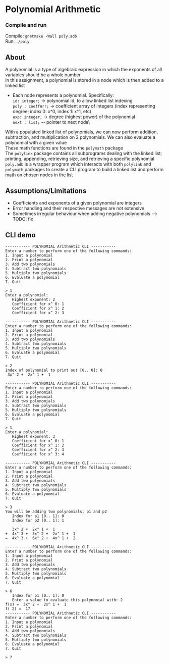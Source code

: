 # Polynomial Arithmetic

### Compile and run
Compile: `gnatmake -Wall poly.adb`\
Run: `./poly`

## About
A polynomial is a type of algebraic expression in which the exponents of all variables should be a whole number\
In this assignment, a polynomial is stored in a node which is then added to a linked list
- Each node represents a polynomial. Specifically:\
`id: integer;` -> polynomial id, to allow linked list indexing\
`poly : coeffArr;` -> coefficient array of integers (index representing degree; index 0: x^0, index 1: x^1, etc)\
`exp: integer;` -> degree (highest power) of the polynomial\
`next : list;` -- pointer to next node\

With a populated linked list of polynomials, we can now perform addition, subtraction, and multiplication on 2 polynomials. We can also evaluate a polynomial with a given value\
These math functions are found in the `polymath` package\
The `polylink` package contains all subprograms dealing with the linked list; printing, appending, retrieving size, and retrieving a specific polynomial\
`poly.adb` is a wrapper program which interacts with both `polylink` and `polymath` packages to create a CLI program to build a linked list and perform math on chosen nodes in the list

## Assumptions/Limitations
- Coefficients and exponents of a given polynomial are integers
- Error handling and their respective messages are not extensive
- Sometimes irregular behaviour when adding negative polynomials --> TODO: fix

## CLI demo
```
----------- POLYNOMIAL Arithmetic CLI -----------
Enter a number to perform one of the following commands:
1. Input a polynomial
2. Print a polynomial
3. Add two polynomials
4. Subtract two polynomials
5. Multiply two polynomials
6. Evaluate a polynomial
7. Quit

> 1
Enter a polynomial:
   Highest exponent: 2
   Coefficient for x^ 0: 1
   Coefficient for x^ 1: 2
   Coefficient for x^ 2: 3

----------- POLYNOMIAL Arithmetic CLI -----------
Enter a number to perform one of the following commands:
1. Input a polynomial
2. Print a polynomial
3. Add two polynomials
4. Subtract two polynomials
5. Multiply two polynomials
6. Evaluate a polynomial
7. Quit

> 2
Index of polynomial to print out [0.. 0]: 0
 3x^ 2 +  2x^ 1 +  1

----------- POLYNOMIAL Arithmetic CLI -----------
Enter a number to perform one of the following commands:
1. Input a polynomial
2. Print a polynomial
3. Add two polynomials
4. Subtract two polynomials
5. Multiply two polynomials
6. Evaluate a polynomial
7. Quit

> 1
Enter a polynomial:
   Highest exponent: 3
   Coefficient for x^ 0: 1
   Coefficient for x^ 1: 2
   Coefficient for x^ 2: 3
   Coefficient for x^ 3: 4

----------- POLYNOMIAL Arithmetic CLI -----------
Enter a number to perform one of the following commands:
1. Input a polynomial
2. Print a polynomial
3. Add two polynomials
4. Subtract two polynomials
5. Multiply two polynomials
6. Evaluate a polynomial
7. Quit

> 3
You will be adding two polynomials, p1 and p2
   Index for p1 [0.. 1]: 0
   Index for p2 [0.. 1]: 1

   3x^ 2 +  2x^ 1 +  1
+  4x^ 3 +  3x^ 2 +  2x^ 1 +  1
=  4x^ 3 +  6x^ 2 +  4x^ 1 +  2

----------- POLYNOMIAL Arithmetic CLI -----------
Enter a number to perform one of the following commands:
1. Input a polynomial
2. Print a polynomial
3. Add two polynomials
4. Subtract two polynomials
5. Multiply two polynomials
6. Evaluate a polynomial
7. Quit

> 6
   Index for p1 [0.. 1]: 0
   Enter a value to evaluate this polynomial with: 2
f(x) =  3x^ 2 +  2x^ 1 +  1
f( 2) =  17
----------- POLYNOMIAL Arithmetic CLI -----------
Enter a number to perform one of the following commands:
1. Input a polynomial
2. Print a polynomial
3. Add two polynomials
4. Subtract two polynomials
5. Multiply two polynomials
6. Evaluate a polynomial
7. Quit

> 7
```
